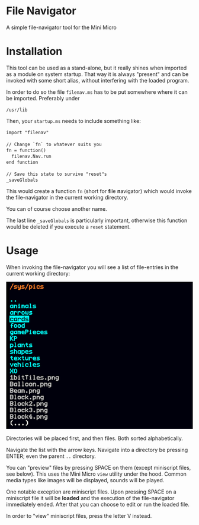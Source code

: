 # File Navigator

A simple file-navigator tool for the Mini Micro

# Installation

This tool can be used as a stand-alone, but it really shines when imported as a module on system startup. That way it is always "present" and can be invoked with some short alias, without interfering with the loaded program.

In order to do so the file `filenav.ms` has to be put somewhere where it can be imported. Preferably under 

```
/usr/lib
```

Then, your `startup.ms` needs to include something like:

```
import "filenav"

// Change `fn` to whatever suits you
fn = function()
  filenav.Nav.run
end function

// Save this state to survive "reset"s
_saveGlobals
```

This would create a function `fn` (short for **f**ile **n**avigator) which would invoke the file-navigator in the current working directory.

You can of course choose another name.

The last line `_saveGlobals` is particularly important, otherwise this function would be deleted if you execute a `reset` statement.

# Usage

When invoking the file-navigator you will see a list of file-entries in the current working directory:

![screenshot](screenshot.png)

Directories will be placed first, and then files. Both sorted alphabetically.

Navigate the list with the arrow keys. Navigate into a directory be pressing ENTER; even the parent `..` directory.

You can "preview" files by pressing SPACE on them (except miniscript files, see below). This uses the Mini Micro `view` utility under the hood. Common media types like images will be displayed, sounds will be played.

One notable exception are miniscript files. Upon pressing SPACE on a miniscript file it will be **loaded** and the execution of the file-navigator immediately ended. After that you can choose to edit or run the loaded file.

In order to "view" miniscript files, press the letter V instead.
